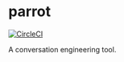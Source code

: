 # parrot
[![CircleCI](https://circleci.com/gh/gamma-lab/parrot/tree/master.svg?style=svg)](https://circleci.com/gh/gamma-lab/parrot/tree/master)

A conversation engineering tool.
